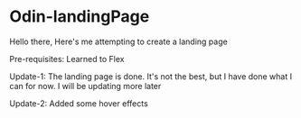 # Odin-landingPage

Hello there, 
    Here's me attempting to create a landing page

Pre-requisites: 
    Learned to Flex

Update-1:
    The landing page is done. It's not the best, but I have done what I can for now. I will be updating more later

Update-2:
    Added some hover effects